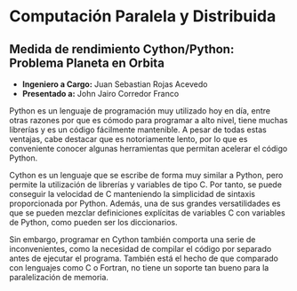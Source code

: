 # Computación Paralela y Distribuida
## Medida de rendimiento Cython/Python: Problema Planeta en Orbita
- **Ingeniero a Cargo:** Juan Sebastian Rojas Acevedo
- **Presentado a:** John Jairo Corredor Franco


Python es un lenguaje de programación muy utilizado hoy en día, entre otras razones por que es cómodo para programar a alto nivel, tiene muchas librerías y es un código fácilmente mantenible. A pesar de todas estas ventajas, cabe destacar que es notoriamente lento, por lo que es conveniente conocer algunas herramientas que permitan acelerar el código Python.

Cython es un lenguaje que se escribe de forma muy similar a Python, pero permite la utilización de librerías y variables de tipo C. Por tanto, se puede conseguir la velocidad de C manteniendo la simplicidad de sintaxis proporcionada por Python. Además, una de sus grandes versatilidades es que se pueden mezclar definiciones explícitas de variables C con variables de Python, como pueden ser los diccionarios.

Sin embargo, programar en Cython también comporta una serie de inconvenientes, como la necesidad de compilar el código por separado antes de ejecutar el programa. También está el hecho de que comparado con lenguajes como C o Fortran, no tiene un soporte tan bueno para la paralelización de memoria.
